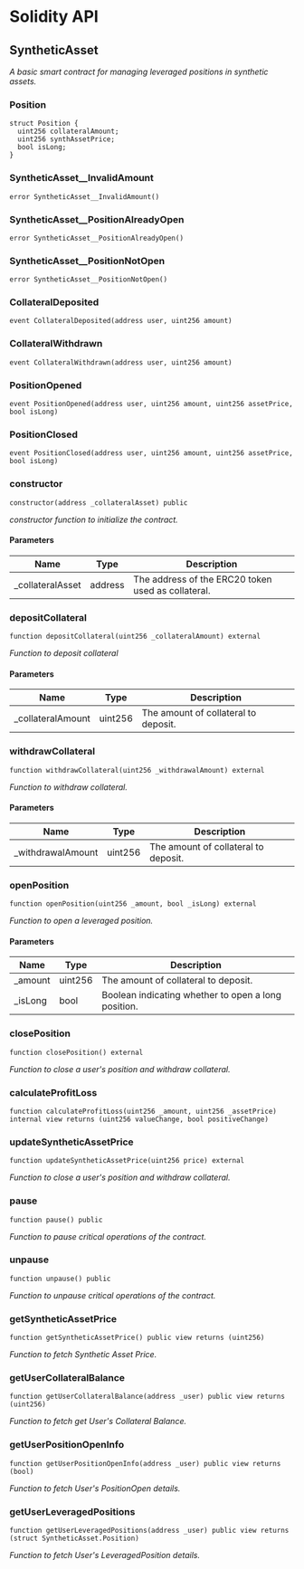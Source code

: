 # Solidity API

## SyntheticAsset

_A basic smart contract for managing leveraged positions in synthetic assets._

### Position

```solidity
struct Position {
  uint256 collateralAmount;
  uint256 synthAssetPrice;
  bool isLong;
}
```

### SyntheticAsset\_\_InvalidAmount

```solidity
error SyntheticAsset__InvalidAmount()
```

### SyntheticAsset\_\_PositionAlreadyOpen

```solidity
error SyntheticAsset__PositionAlreadyOpen()
```

### SyntheticAsset\_\_PositionNotOpen

```solidity
error SyntheticAsset__PositionNotOpen()
```

### CollateralDeposited

```solidity
event CollateralDeposited(address user, uint256 amount)
```

### CollateralWithdrawn

```solidity
event CollateralWithdrawn(address user, uint256 amount)
```

### PositionOpened

```solidity
event PositionOpened(address user, uint256 amount, uint256 assetPrice, bool isLong)
```

### PositionClosed

```solidity
event PositionClosed(address user, uint256 amount, uint256 assetPrice, bool isLong)
```

### constructor

```solidity
constructor(address _collateralAsset) public
```

_constructor function to initialize the contract._

#### Parameters

| Name              | Type    | Description                                        |
| ----------------- | ------- | -------------------------------------------------- |
| \_collateralAsset | address | The address of the ERC20 token used as collateral. |

### depositCollateral

```solidity
function depositCollateral(uint256 _collateralAmount) external
```

_Function to deposit collateral_

#### Parameters

| Name               | Type    | Description                          |
| ------------------ | ------- | ------------------------------------ |
| \_collateralAmount | uint256 | The amount of collateral to deposit. |

### withdrawCollateral

```solidity
function withdrawCollateral(uint256 _withdrawalAmount) external
```

_Function to withdraw collateral._

#### Parameters

| Name               | Type    | Description                          |
| ------------------ | ------- | ------------------------------------ |
| \_withdrawalAmount | uint256 | The amount of collateral to deposit. |

### openPosition

```solidity
function openPosition(uint256 _amount, bool _isLong) external
```

_Function to open a leveraged position._

#### Parameters

| Name     | Type    | Description                                         |
| -------- | ------- | --------------------------------------------------- |
| \_amount | uint256 | The amount of collateral to deposit.                |
| \_isLong | bool    | Boolean indicating whether to open a long position. |

### closePosition

```solidity
function closePosition() external
```

_Function to close a user's position and withdraw collateral._

### calculateProfitLoss

```solidity
function calculateProfitLoss(uint256 _amount, uint256 _assetPrice) internal view returns (uint256 valueChange, bool positiveChange)
```

### updateSyntheticAssetPrice

```solidity
function updateSyntheticAssetPrice(uint256 price) external
```

_Function to close a user's position and withdraw collateral._

### pause

```solidity
function pause() public
```

_Function to pause critical operations of the contract._

### unpause

```solidity
function unpause() public
```

_Function to unpause critical operations of the contract._

### getSyntheticAssetPrice

```solidity
function getSyntheticAssetPrice() public view returns (uint256)
```

_Function to fetch Synthetic Asset Price._

### getUserCollateralBalance

```solidity
function getUserCollateralBalance(address _user) public view returns (uint256)
```

_Function to fetch get User's Collateral Balance._

### getUserPositionOpenInfo

```solidity
function getUserPositionOpenInfo(address _user) public view returns (bool)
```

_Function to fetch User's PositionOpen details._

### getUserLeveragedPositions

```solidity
function getUserLeveragedPositions(address _user) public view returns (struct SyntheticAsset.Position)
```

_Function to fetch User's LeveragedPosition details._
